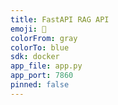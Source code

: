 ```yaml
---
title: FastAPI RAG API
emoji: 📄
colorFrom: gray
colorTo: blue
sdk: docker
app_file: app.py
app_port: 7860
pinned: false
---
```

